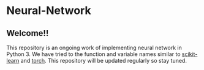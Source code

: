 # Neural-Network
## Welcome!!
This repository is an ongoing work of implementing neural network in Python 3.
We have tried to the function and variable names similar to [scikit-learn](http://scikit-learn.org/stable/) and [torch](http://torch.ch/). This repository will be updated regularly so stay tuned.
